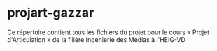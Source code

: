 # projart-gazzar
Ce répertoire contient tous les fichiers du projet pour le cours « Projet d'Articulation »  de la filière Ingénierie des Médias à l'HEIG-VD
